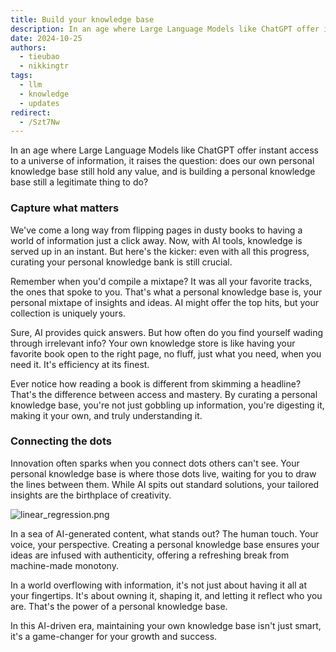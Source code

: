 ```yaml
---
title: Build your knowledge base
description: In an age where Large Language Models like ChatGPT offer instant access to a universe of information, it raises the question, does our own personal knowledge base still hold any value, and is building a personal knowledge base still a legitimate thing to do?
date: 2024-10-25
authors:
  - tieubao
  - nikkingtr
tags:
  - llm
  - knowledge
  - updates
redirect:
  - /Szt7Nw
---
```


In an age where Large Language Models like ChatGPT offer instant access to a universe of information, it raises the question: does our own personal knowledge base still hold any value, and is building a personal knowledge base still a legitimate thing to do?

### Capture what matters

We've come a long way from flipping pages in dusty books to having a world of information just a click away. Now, with AI tools, knowledge is served up in an instant. But here's the kicker: even with all this progress, curating your personal knowledge bank is still crucial.

Remember when you'd compile a mixtape? It was all your favorite tracks, the ones that spoke to you. That's what a personal knowledge base is, your personal mixtape of insights and ideas. AI might offer the top hits, but your collection is uniquely yours.

Sure, AI provides quick answers. But how often do you find yourself wading through irrelevant info? Your own knowledge store is like having your favorite book open to the right page, no fluff, just what you need, when you need it. It's efficiency at its finest.

Ever notice how reading a book is different from skimming a headline? That's the difference between access and mastery. By curating a personal knowledge base, you're not just gobbling up information, you're digesting it, making it your own, and truly understanding it.

### Connecting the dots

Innovation often sparks when you connect dots others can't see. Your personal knowledge base is where those dots live, waiting for you to draw the lines between them. While AI spits out standard solutions, your tailored insights are the birthplace of creativity.

![linear_regression.png](https://www.explainxkcd.com/wiki/images/9/91/linear_regression.png)

In a sea of AI-generated content, what stands out? The human touch. Your voice, your perspective. Creating a personal knowledge base ensures your ideas are infused with authenticity, offering a refreshing break from machine-made monotony.

In a world overflowing with information, it's not just about having it all at your fingertips. It's about owning it, shaping it, and letting it reflect who you are. That's the power of a personal knowledge base.

In this AI-driven era, maintaining your own knowledge base isn't just smart, it's a game-changer for your growth and success.
